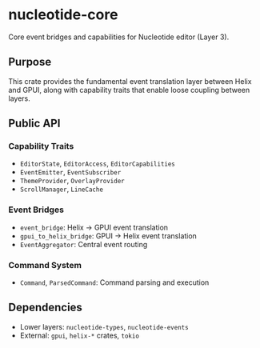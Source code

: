 # nucleotide-core

Core event bridges and capabilities for Nucleotide editor (Layer 3).

## Purpose

This crate provides the fundamental event translation layer between Helix and GPUI, along with capability traits that enable loose coupling between layers.

## Public API

### Capability Traits
- `EditorState`, `EditorAccess`, `EditorCapabilities`
- `EventEmitter`, `EventSubscriber`
- `ThemeProvider`, `OverlayProvider`
- `ScrollManager`, `LineCache`

### Event Bridges
- `event_bridge`: Helix → GPUI event translation
- `gpui_to_helix_bridge`: GPUI → Helix event translation
- `EventAggregator`: Central event routing

### Command System
- `Command`, `ParsedCommand`: Command parsing and execution

## Dependencies

- Lower layers: `nucleotide-types`, `nucleotide-events`
- External: `gpui`, `helix-*` crates, `tokio`